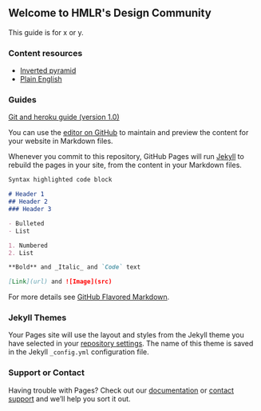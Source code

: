 ## Welcome to HMLR's Design Community


This guide is for x or y.
### Content resources

- [Inverted pyramid](https://docs.google.com/presentation/d/17LKe9-SGrSbtYtYUzOlBsb4oor440hgi7TgYBdxvdBU/edit#slide=id.p)
- [Plain English](https://docs.google.com/presentation/d/1RPRb6xrv5RGvj1x4zefKPe01ZZpKcOuKS2gLOWD1Hm4/edit)


### Guides
<a href="/HMLR-DesignCommunity/how-to-use-git-and-heroku-guide/pokedex.html">Git and heroku guide (version 1.0)</a>

 
You can use the [editor on GitHub](https://github.com/Erintregunna/HMLR-DesignCommunity/edit/master/README.md) to maintain and preview the content for your website in Markdown files.

Whenever you commit to this repository, GitHub Pages will run [Jekyll](https://jekyllrb.com/) to rebuild the pages in your site, from the content in your Markdown files.

```markdown
Syntax highlighted code block

# Header 1
## Header 2
### Header 3

- Bulleted
- List

1. Numbered
2. List

**Bold** and _Italic_ and `Code` text

[Link](url) and ![Image](src)
```

For more details see [GitHub Flavored Markdown](https://guides.github.com/features/mastering-markdown/).

### Jekyll Themes

Your Pages site will use the layout and styles from the Jekyll theme you have selected in your [repository settings](https://github.com/Erintregunna/HMLR-DesignCommunity/settings). The name of this theme is saved in the Jekyll `_config.yml` configuration file.

### Support or Contact

Having trouble with Pages? Check out our [documentation](https://help.github.com/categories/github-pages-basics/) or [contact support](https://github.com/contact) and we’ll help you sort it out.
